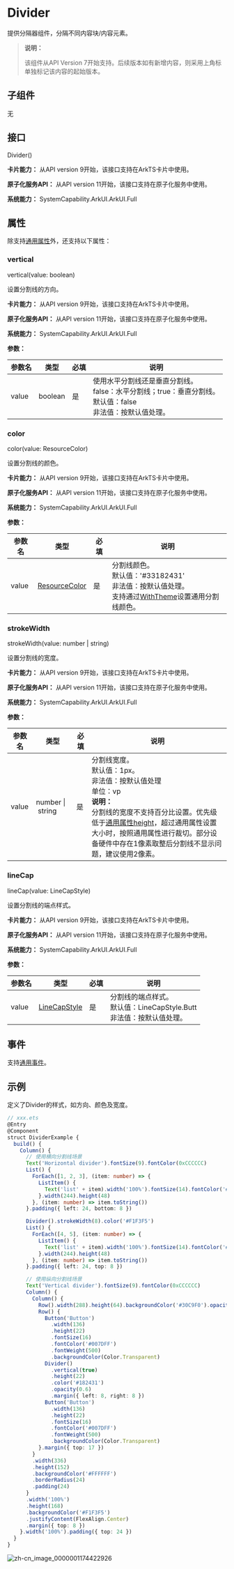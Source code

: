 # Divider
<!--Kit: ArkUI-->
<!--Subsystem: ArkUI-->
<!--Owner: @zju_ljz-->
<!--SE: @lanshouren-->
<!--TSE: @liuli0427-->

提供分隔器组件，分隔不同内容块/内容元素。

>  **说明：**
>
>  该组件从API Version 7开始支持。后续版本如有新增内容，则采用上角标单独标记该内容的起始版本。

## 子组件

无

## 接口

Divider()

**卡片能力：** 从API version 9开始，该接口支持在ArkTS卡片中使用。

**原子化服务API：** 从API version 11开始，该接口支持在原子化服务中使用。

**系统能力：** SystemCapability.ArkUI.ArkUI.Full

## 属性

除支持[通用属性](ts-component-general-attributes.md)外，还支持以下属性：

### vertical

vertical(value: boolean)

设置分割线的方向。

**卡片能力：** 从API version 9开始，该接口支持在ArkTS卡片中使用。

**原子化服务API：** 从API version 11开始，该接口支持在原子化服务中使用。

**系统能力：** SystemCapability.ArkUI.ArkUI.Full

**参数：**

| 参数名 | 类型    | 必填 | 说明                                                         |
| ------ | ------- | ---- | ------------------------------------------------------------ |
| value  | boolean | 是   | 使用水平分割线还是垂直分割线。<br/>false：水平分割线；true：垂直分割线。<br/>默认值：false <br />非法值：按默认值处理。 |

### color

color(value: ResourceColor)

设置分割线的颜色。

**卡片能力：** 从API version 9开始，该接口支持在ArkTS卡片中使用。

**原子化服务API：** 从API version 11开始，该接口支持在原子化服务中使用。

**系统能力：** SystemCapability.ArkUI.ArkUI.Full

**参数：**

| 参数名 | 类型                                       | 必填 | 说明                                  |
| ------ | ------------------------------------------ | ---- | ------------------------------------- |
| value  | [ResourceColor](ts-types.md#resourcecolor) | 是   | 分割线颜色。<br/>默认值：'\#33182431' <br />非法值：按默认值处理。 <br/>支持通过[WithTheme](ts-container-with-theme.md)设置通用分割线颜色。|

### strokeWidth

strokeWidth(value: number | string)

设置分割线的宽度。

**卡片能力：** 从API version 9开始，该接口支持在ArkTS卡片中使用。

**原子化服务API：** 从API version 11开始，该接口支持在原子化服务中使用。

**系统能力：** SystemCapability.ArkUI.ArkUI.Full

**参数：**

| 参数名 | 类型                       | 必填 | 说明                                                         |
| ------ | -------------------------- | ---- | ------------------------------------------------------------ |
| value  | number&nbsp;\|&nbsp;string | 是   | 分割线宽度。<br/>默认值：1px。<br />非法值：按默认值处理 <br/>单位：vp<br/>**说明：**  <br>分割线的宽度不支持百分比设置。优先级低于[通用属性height](ts-universal-attributes-size.md#height)，超过通用属性设置大小时，按照通用属性进行裁切。部分设备硬件中存在1像素取整后分割线不显示问题，建议使用2像素。 |

### lineCap

lineCap(value: LineCapStyle)

设置分割线的端点样式。

**卡片能力：** 从API version 9开始，该接口支持在ArkTS卡片中使用。

**原子化服务API：** 从API version 11开始，该接口支持在原子化服务中使用。

**系统能力：** SystemCapability.ArkUI.ArkUI.Full

**参数：**

| 参数名 | 类型                                              | 必填 | 说明                                             |
| ------ | ------------------------------------------------- | ---- | ------------------------------------------------ |
| value  | [LineCapStyle](ts-appendix-enums.md#linecapstyle) | 是   | 分割线的端点样式。<br/>默认值：LineCapStyle.Butt <br />非法值：按默认值处理。 |

## 事件

支持[通用事件](ts-component-general-events.md)。

## 示例

定义了Divider的样式，如方向、颜色及宽度。

```ts
// xxx.ets
@Entry
@Component
struct DividerExample {
  build() {
    Column() {
      // 使用横向分割线场景
      Text('Horizontal divider').fontSize(9).fontColor(0xCCCCCC)
      List() {
        ForEach([1, 2, 3], (item: number) => {
          ListItem() {
            Text('list' + item).width('100%').fontSize(14).fontColor('#182431').textAlign(TextAlign.Start)
          }.width(244).height(48)
        }, (item: number) => item.toString())
      }.padding({ left: 24, bottom: 8 })

      Divider().strokeWidth(8).color('#F1F3F5')
      List() {
        ForEach([4, 5], (item: number) => {
          ListItem() {
            Text('list' + item).width('100%').fontSize(14).fontColor('#182431').textAlign(TextAlign.Start)
          }.width(244).height(48)
        }, (item: number) => item.toString())
      }.padding({ left: 24, top: 8 })

      // 使用纵向分割线场景
      Text('Vertical divider').fontSize(9).fontColor(0xCCCCCC)
      Column() {
        Column() {
          Row().width(288).height(64).backgroundColor('#30C9F0').opacity(0.3)
          Row() {
            Button('Button')
              .width(136)
              .height(22)
              .fontSize(16)
              .fontColor('#007DFF')
              .fontWeight(500)
              .backgroundColor(Color.Transparent)
            Divider()
              .vertical(true)
              .height(22)
              .color('#182431')
              .opacity(0.6)
              .margin({ left: 8, right: 8 })
            Button('Button')
              .width(136)
              .height(22)
              .fontSize(16)
              .fontColor('#007DFF')
              .fontWeight(500)
              .backgroundColor(Color.Transparent)
          }.margin({ top: 17 })
        }
        .width(336)
        .height(152)
        .backgroundColor('#FFFFFF')
        .borderRadius(24)
        .padding(24)
      }
      .width('100%')
      .height(168)
      .backgroundColor('#F1F3F5')
      .justifyContent(FlexAlign.Center)
      .margin({ top: 8 })
    }.width('100%').padding({ top: 24 })
  }
}
```

![zh-cn_image_0000001174422926](figures/zh-cn_image_0000001174422926.png)
